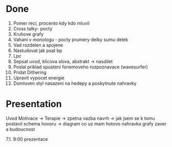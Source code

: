 # Done
1. Pomer reci, procento kdy kdo mluvil  
2. Cross talky- pocty
3. Kruhove grafy
4. Vahani v monologu - pocty prumery delky sumu delek
5. Vad rozdelen a spojene
6. Nastudovat jak psat bp
7. Lpc
8. Sepsat uvod, klicova slova, abstrakt -> nasdilet
9. Poslal priklad spusteni fonemoveho rozpoznavace (wavesurfer) 
10. Pridat Dithering
11. Upravit vypocet energie
12. Domluven styl nasazeni na hedepy a poskytnute nahravky


# Presentation
Uvod
Motivace
 -> Terapie -> zpetna vazba
navrh -> jak jsem se k tomu postavil
schema hovoru -> diagram
co uz mam hotovo 
nahravka grafy
zaver a budoucnost

7.1. 9:00
prezentace 